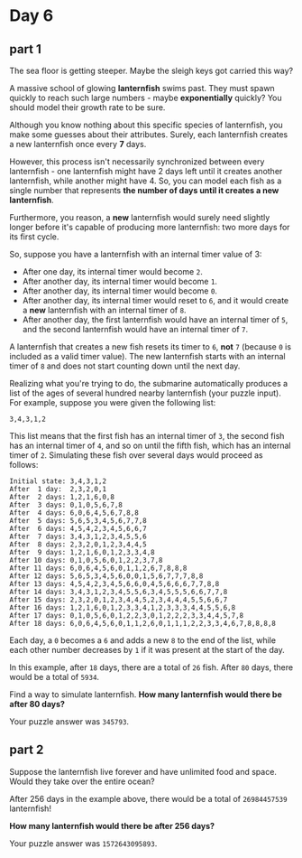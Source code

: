 # Day 6

## part 1

The sea floor is getting steeper. Maybe the sleigh keys got carried this way?

A massive school of glowing **lanternfish** swims past. They must spawn quickly to reach such large numbers - maybe **exponentially** quickly? You should model their growth rate to be sure.

Although you know nothing about this specific species of lanternfish, you make some guesses about their attributes. Surely, each lanternfish creates a new lanternfish once every **7** days.

However, this process isn't necessarily synchronized between every lanternfish - one lanternfish might have 2 days left until it creates another lanternfish, while another might have 4. So, you can model each fish as a single number that represents **the number of days until it creates a new lanternfish**.

Furthermore, you reason, a **new** lanternfish would surely need slightly longer before it's capable of producing more lanternfish: two more days for its first cycle.

So, suppose you have a lanternfish with an internal timer value of 3:

- After one day, its internal timer would become ``2``.
- After another day, its internal timer would become ``1``.
- After another day, its internal timer would become ``0``.
- After another day, its internal timer would reset to ``6``, and it would create a **new** lanternfish with an internal timer of ``8``.
- After another day, the first lanternfish would have an internal timer of ``5``, and the second lanternfish would have an internal timer of ``7``.

A lanternfish that creates a new fish resets its timer to ``6``, **not** ``7`` (because ``0`` is included as a valid timer value). The new lanternfish starts with an internal timer of ``8`` and does not start counting down until the next day.

Realizing what you're trying to do, the submarine automatically produces a list of the ages of several hundred nearby lanternfish (your puzzle input). For example, suppose you were given the following list:
```
3,4,3,1,2
```
This list means that the first fish has an internal timer of ``3``, the second fish has an internal timer of ``4``, and so on until the fifth fish, which has an internal timer of ``2``. Simulating these fish over several days would proceed as follows:
```
Initial state: 3,4,3,1,2
After  1 day:  2,3,2,0,1
After  2 days: 1,2,1,6,0,8
After  3 days: 0,1,0,5,6,7,8
After  4 days: 6,0,6,4,5,6,7,8,8
After  5 days: 5,6,5,3,4,5,6,7,7,8
After  6 days: 4,5,4,2,3,4,5,6,6,7
After  7 days: 3,4,3,1,2,3,4,5,5,6
After  8 days: 2,3,2,0,1,2,3,4,4,5
After  9 days: 1,2,1,6,0,1,2,3,3,4,8
After 10 days: 0,1,0,5,6,0,1,2,2,3,7,8
After 11 days: 6,0,6,4,5,6,0,1,1,2,6,7,8,8,8
After 12 days: 5,6,5,3,4,5,6,0,0,1,5,6,7,7,7,8,8
After 13 days: 4,5,4,2,3,4,5,6,6,0,4,5,6,6,6,7,7,8,8
After 14 days: 3,4,3,1,2,3,4,5,5,6,3,4,5,5,5,6,6,7,7,8
After 15 days: 2,3,2,0,1,2,3,4,4,5,2,3,4,4,4,5,5,6,6,7
After 16 days: 1,2,1,6,0,1,2,3,3,4,1,2,3,3,3,4,4,5,5,6,8
After 17 days: 0,1,0,5,6,0,1,2,2,3,0,1,2,2,2,3,3,4,4,5,7,8
After 18 days: 6,0,6,4,5,6,0,1,1,2,6,0,1,1,1,2,2,3,3,4,6,7,8,8,8,8
```
Each day, a ``0`` becomes a ``6`` and adds a new ``8`` to the end of the list, while each other number decreases by ``1`` if it was present at the start of the day.

In this example, after ``18`` days, there are a total of ``26`` fish. After ``80`` days, there would be a total of ``5934``.

Find a way to simulate lanternfish. **How many lanternfish would there be after 80 days?**

Your puzzle answer was ``345793``.

## part 2

Suppose the lanternfish live forever and have unlimited food and space. Would they take over the entire ocean?

After 256 days in the example above, there would be a total of ``26984457539`` lanternfish!

**How many lanternfish would there be after 256 days?**

Your puzzle answer was ``1572643095893``.
